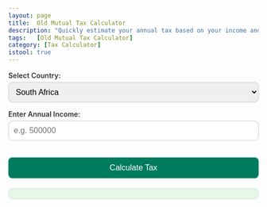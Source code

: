 ```yaml
---
layout: page
title:  Old Mutual Tax Calculator
description: "Quickly estimate your annual tax based on your income and country of residence. Select South Africa, Namibia, or Zimbabwe to get started."
tags:   [Old Mutual Tax Calculator]
category: [Tax Calculator]
istool: true
---
```


  <style>
    .calculator-container {
      background: #ffffff;
      border-radius: 12px;
      padding: 30px;
      max-width: 400px;
      width: 100%;
      box-shadow: 0 8px 20px rgba(0, 0, 0, 0.1);
    }

    h1 {
      font-size: 22px;
      margin-bottom: 20px;
      text-align: center;
      color: #2c3e50;
    }

    label {
      font-weight: 600;
      margin-top: 15px;
      display: block;
      color: #333;
    }

    select, input {
      width: 100%;
      padding: 10px;
      margin-top: 5px;
      border: 1px solid #ccc;
      border-radius: 8px;
      font-size: 16px;
      box-sizing: border-box;
    }

    button {
      width: 100%;
      padding: 12px;
      margin-top: 20px;
      background-color: #007b5e;
      color: #fff;
      border: none;
      border-radius: 8px;
      font-size: 16px;
      cursor: pointer;
      transition: background-color 0.3s ease;
    }

    button:hover {
      background-color: #00664d;
    }

    .result {
      margin-top: 20px;
      padding: 10px;
      background: #e8f5e9;
      color: #2e7d32;
      border: 1px solid #c8e6c9;
      border-radius: 8px;
      font-weight: bold;
      text-align: center;
    }
  </style>
  <label for="country">Select Country:</label>
  <select id="country">
    <option value="za">South Africa</option>
    <option value="na">Namibia</option>
    <option value="zw">Zimbabwe</option>
  </select>
  
  <label for="income">Enter Annual Income:</label>
  <input type="number" id="income" placeholder="e.g. 500000" />

  <button onclick="calculateTax()">Calculate Tax</button>
  
  <div class="result" id="result"></div>
<script>
    function calculateTax() {
  const income = parseFloat(document.getElementById("income").value);
  const country = document.getElementById("country").value;
  const resultEl = document.getElementById("result");
  if (isNaN(income) || income < 0) {
    resultEl.textContent = "Please enter a valid income.";
    return;
  }
  let tax = 0;
  switch (country) {
    case "za": // South Africa (Simplified example)
      tax = income <= 226000 ? 0 : income * 0.18;
      break;
    case "na": // Namibia (Simplified example)
      tax = income <= 50000 ? 0 : income * 0.20;
      break;
    case "zw": // Zimbabwe (Simplified example)
      tax = income <= 120000 ? 0 : income * 0.25;
      break;
    default:
      resultEl.textContent = "Country not supported.";
      return;
  }
  resultEl.textContent = `Estimated Tax: ${tax.toLocaleString('en-ZA', { style: 'currency', currency: 'ZAR' })}`;
}
</script>
